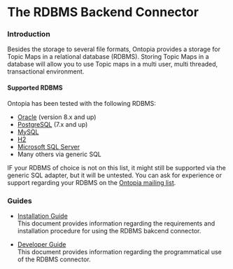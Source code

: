 The RDBMS Backend Connector
===========================

### Introduction ###

Besides the storage to several file formats, Ontopia provides a storage for Topic Maps in a 
relational database (RDBMS). Storing Topic Maps in a database will allow you to use Topic maps in a
multi user, multi threaded, transactional environment.

#### Supported RDBMS ####

Ontopia has been tested with the following RDBMS:

* [Oracle](https://www.oracle.com/database) (version 8.x and up)
* [PostgreSQL](http://www.postgresql.org/) (7.x and up)
* [MySQL](https://www.mysql.com/)
* [H2](http://www.h2database.com/)
* [Microsoft SQL Server](https://www.microsoft.com/en-us/server-cloud/products/sql-server/)
* Many others via generic SQL 

IF your RDBMS of choice is not on this list, it might still be supported via the generic SQL adapter,
but it will be untested. You can ask for experience or support regarding your RDBMS on the 
[Ontopia mailing list](https://groups.google.com/forum/#!forum/ontopia).

### Guides ###

 * [Installation Guide](install.html)  
   This document provides information regarding the requirements and installation procedure for using
   the RDBMS bakcend connector.

 * [Developer Guide](devguide.html)  
   This document provides information regarding the programmatical use of the RDBMS connector.

<notoc/>
